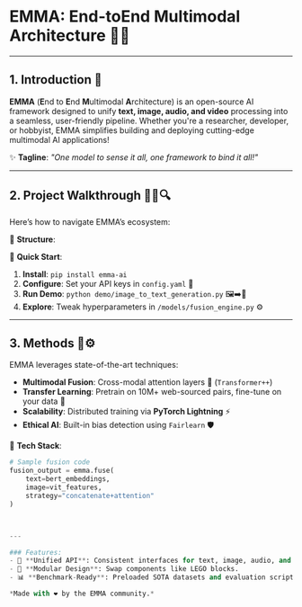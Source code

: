 # EMMA: End-toEnd Multimodal Architecture 🚀🌐

---

## 1. Introduction 🌟  
**EMMA** (**E**nd to **E**nd **M**ultimodal **A**rchitecture) is an open-source AI framework designed to unify **text, image, audio, and video** processing into a seamless, user-friendly pipeline. Whether you're a researcher, developer, or hobbyist, EMMA simplifies building and deploying cutting-edge multimodal AI applications!  

✨ **Tagline**: *"One model to sense it all, one framework to bind it all!"*  

---

## 2. Project Walkthrough 🕵️‍♂️🔍  
Here’s how to navigate EMMA’s ecosystem:  

📂 **Structure**:  


🚀 **Quick Start**:  
1. **Install**: `pip install emma-ai`  
2. **Configure**: Set your API keys in `config.yaml` 🔑  
3. **Run Demo**: `python demo/image_to_text_generation.py` 🖼️➡️📝  
4. **Explore**: Tweak hyperparameters in `/models/fusion_engine.py` ⚙️  

---

## 3. Methods 🧠⚙️  
EMMA leverages state-of-the-art techniques:  

- **Multimodal Fusion**: Cross-modal attention layers 🌉 (`Transformer++`)  
- **Transfer Learning**: Pretrain on 10M+ web-sourced pairs, fine-tune on your data 🔄  
- **Scalability**: Distributed training via **PyTorch Lightning** ⚡  
- **Ethical AI**: Built-in bias detection using `Fairlearn` 🛡️  

🔬 **Tech Stack**:  
```python
# Sample fusion code
fusion_output = emma.fuse(
    text=bert_embeddings, 
    image=vit_features, 
    strategy="concatenate+attention"
)



---

### Features:  
- 🎯 **Unified API**: Consistent interfaces for text, image, audio, and video.  
- 🧩 **Modular Design**: Swap components like LEGO blocks.  
- 📊 **Benchmark-Ready**: Preloaded SOTA datasets and evaluation scripts.  

*Made with ❤️ by the EMMA community.*
